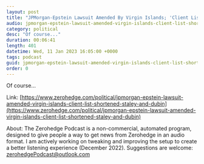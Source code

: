 ```yaml
---
layout: post
title: "JPMorgan-Epstein Lawsuit Amended By Virgin Islands; 'Client List' Shortened, Staley And Dubin Ties Unredacted"
audio: jpmorgan-epstein-lawsuit-amended-virgin-islands-client-list-shortened-staley-and-dubin-0
category: political
desc: "Of course..."
duration: 00:06:41
length: 401
datetime: Wed, 11 Jan 2023 16:05:00 +0000
tags: podcast
guid: jpmorgan-epstein-lawsuit-amended-virgin-islands-client-list-shortened-staley-and-dubin-0
order: 0
---
```

Of course...

Link: [https://www.zerohedge.com/political/jpmorgan-epstein-lawsuit-amended-virgin-islands-client-list-shortened-staley-and-dubin](https://www.zerohedge.com/political/jpmorgan-epstein-lawsuit-amended-virgin-islands-client-list-shortened-staley-and-dubin)

About: The Zerohedge Podcast is a non-commercial, automated program, designed to give people a way to get news from Zerohedge in an audio format.  I am actively working on tweaking and improving the setup to create a better listening experience (December 2022).  Suggestions are welcome: [zerohedgePodcast@outlook.com](mailto:zerohedgePodcast@outlook.com)